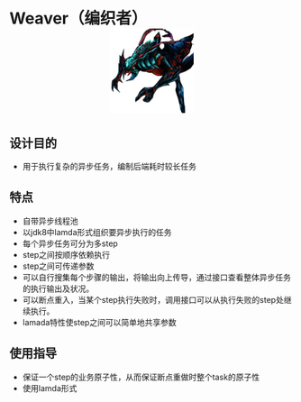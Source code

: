 
# Weaver（编织者）<div align=center><img width="150" height="150" src="weaver.png"/></div>
## 设计目的
- 用于执行复杂的异步任务，编制后端耗时较长任务
## 特点
- 自带异步线程池
- 以jdk8中lamda形式组织要异步执行的任务
- 每个异步任务可分为多step
- step之间按顺序依赖执行
- step之间可传递参数
- 可以自行搜集每个步骤的输出，将输出向上传导，通过接口查看整体异步任务的执行输出及状况。
- 可以断点重入，当某个step执行失败时，调用接口可以从执行失败的step处继续执行。
- lamada特性使step之间可以简单地共享参数
## 使用指导
- 保证一个step的业务原子性，从而保证断点重做时整个task的原子性
- 使用lamda形式
